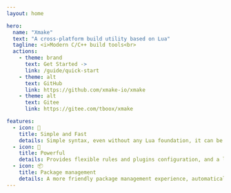```yaml
---
layout: home

hero:
  name: "Xmake"
  text: "A cross-platform build utility based on Lua"
  tagline: <i>Modern C/C++ build tools<br>
  actions:
    - theme: brand
      text: Get Started ->
      link: /guide/quick-start
    - theme: alt
      text: GitHub
      link: https://github.com/xmake-io/xmake
    - theme: alt
      text: Gitee
      link: https://gitee.com/tboox/xmake

features:
  - icon: 🚀
    title: Simple and Fast
    details: Simple syntax, even without any Lua foundation, it can be quickly configured and used. Efficient and fast build performance, built-in cache, parallel build and other optimization features
  - icon: 💪
    title: Powerful
    details: Provides flexible rules and plugins configuration, and a lot of extension modules. Built-in remote compilation, distributed compilation, multi-language mixed compilation, project file generation and other functions.
  - icon: 📦
    title: Package management
    details: A more friendly package management experience, automatically pulling and integrating C/C++ dependency packages and toolchains. Supports self-built repositories, cloud pre-compilation acceleration, and seamless integration with Conan/Vcpkg.
---
```


